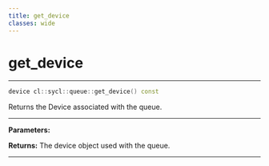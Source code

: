```yaml
---
title: get_device
classes: wide
---
```

# get_device

---

```cpp
device cl::sycl::queue::get_device() const
```


Returns the Device associated with the queue. 


---
**Parameters:**

**Returns:** The device object used with the queue. 

---

